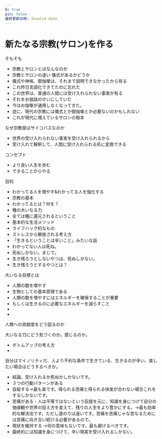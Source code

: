 ```yaml
---
Q: true
pin: false
最終更新日時: Invalid date
---
```

# 新たなる宗教(サロン)を作る

そもそも

- 宗教とサロンとはなんなのか  
- 宗教とサロンの違い 儀式があるかどうか  
- 儀式や神格、御伽噺は、それまで説明できなかったから有る  
- これ昨日言語化できてたのに忘れた  
- この世界は、普通の人間には受け入れられない事実が有る  
- それをお伽話のせいにしていた  
- 今はお伽噺が通用しなくなってきた。  
- 逆に、現代の宗教には儀式とか御伽噺とか必要ないのかもしれない  
- これが現代に増えているサロンの根本  

なぜ宗教家はサイコパスなのか

- 世界の受け入れられない事実を受け入れられるから  
- 受け入れて解釈して、人間に受け入れられる形に変換できる  

コンセプト

- より良い人生を歩む  
- できることからやる  

目的

- わかってる人を増やす&わかってる人を強化する  
- 宗教の基本  
- わかってるとは？何を？  
- 種の大いなる力  
- 全ては種に還元されるということ  
- 基本的な生活メソッド  
- ライフハック的なもの  
- ストレスから解放される考え方  
- 「生きるということは辛いこと」みたいな話  
- わかってない人は死ね。  
- 死ぬしかない。まじで。  
- 生き残ろうとしないやつは、死ぬしかない。  
- 生き残ろうとするやつとは？  

大いなる目標とは

- 人類の数を増やす  
- 生物としての基本原理である  
- 人類の数を増やすにはエネルギーを確保することが重要  
- もしくは生きるのに必要なエネルギーを減らすこと  
-  
-  

人類への貢献度をどう図るのか

大いなる力にどう気づくのか。感じるのか。

- ボトムアップの考え方  
-  

自分はマイノリティだ、人より不利な条件で生きている、生きるのが辛い、楽したい場合はどうするべきか。

- 結論。受け入れるか死ぬかしかないです。  
- ３つの行動パターンがある  
- 自殺する→最も楽です。得られる苦痛と得られる快楽が合わない場合これをするしかないです。  
- 苦痛がある・人は平等ではないという前提を元に、知識を身につけて自分の価値観や世界の捉え方を変えて、残りの人生をより豊かにする。→最も効率的な解決法です。ただし道のりは遠いです。苦痛を苦痛じゃな苦なるためには苦痛に向き合い続ける必要があるので。  
- 現状を維持する →何の意味もないです。最も避けるべきです。  
- 最終的には知識を身につけて、辛い現実を受け入れるしかない。